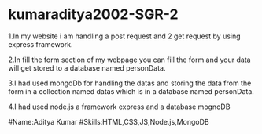 # kumaraditya2002-SGR-2
1.In my website i am handling a post request and 2 get request by using express framework.

2.In fill the form section of my webpage you can fill the form and your data will get stored to a database named personData.

3.I had used mongoDb for handling the datas and storing the data from the form in a collection named datas which is in a database named personData.

4.I had used node.js a framework express and a database mognoDB

#Name:Aditya Kumar
#Skills:HTML,CSS,JS,Node.js,MongoDB
